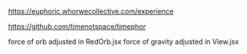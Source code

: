https://euphoric.whorwecollective.com/experience

https://github.com/timenotspace/timephor

force of orb adjusted in RedOrb.jsx
force of gravity adjusted in View.jsx